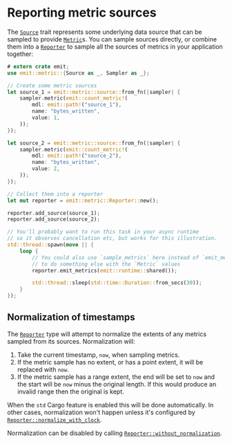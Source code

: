 # Reporting metric sources

The [`Source`](https://docs.rs/emit/1.13.1/emit/metric/source/trait.Source.html) trait represents some underlying data source that can be sampled to provide [`Metric`](https://docs.rs/emit/1.13.1/emit/metric/struct.Metric.html)s. You can sample sources directly, or combine them into a [`Reporter`](https://docs.rs/emit/1.13.1/emit/metric/struct.Reporter.html) to sample all the sources of metrics in your application together:

```rust
# extern crate emit;
use emit::metric::{Source as _, Sampler as _};

// Create some metric sources
let source_1 = emit::metric::source::from_fn(|sampler| {
    sampler.metric(emit::count_metric!(
        mdl: emit::path!("source_1"),
        name: "bytes_written",
        value: 1,
    ));
});

let source_2 = emit::metric::source::from_fn(|sampler| {
    sampler.metric(emit::count_metric!(
        mdl: emit::path!("source_2"),
        name: "bytes_written",
        value: 2,
    ));
});

// Collect them into a reporter
let mut reporter = emit::metric::Reporter::new();

reporter.add_source(source_1);
reporter.add_source(source_2);

// You'll probably want to run this task in your async runtime
// so it observes cancellation etc, but works for this illustration.
std::thread::spawn(move || {
    loop {
        // You could also use `sample_metrics` here instead of `emit_metrics`
        // to do something else with the `Metric` values
        reporter.emit_metrics(emit::runtime::shared());

        std::thread::sleep(std::time::Duration::from_secs(30));
    }
});
```

## Normalization of timestamps

The [`Reporter`](https://docs.rs/emit/1.13.1/emit/metric/struct.Reporter.html) type will attempt to normalize the extents of any metrics sampled from its sources. Normalization will:

1. Take the current timestamp, `now`, when sampling metrics.
2. If the metric sample has no extent, or has a point extent, it will be replaced with `now`.
3. If the metric sample has a range extent, the end will be set to `now` and the start will be `now` minus the original length. If this would produce an invalid range then the original is kept.

When the `std` Cargo feature is enabled this will be done automatically. In other cases, normalization won't happen unless it's configured by [`Reporter::normalize_with_clock`](https://docs.rs/emit/1.13.1/emit/metric/struct.Reporter.html#method.normalize_with_clock).

Normalization can be disabled by calling [`Reporter::without_normalization`](https://docs.rs/emit/1.13.1/emit/metric/struct.Reporter.html#method.without_normalization).
